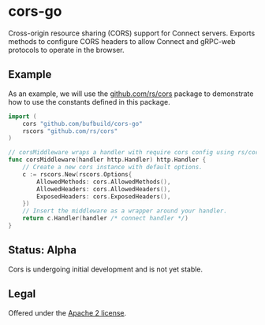 cors-go
===============

Cross-origin resource sharing (CORS) support for Connect servers. Exports methods
to configure CORS headers to allow Connect and gRPC-web protocols to operate in
the browser.

## Example

As an example, we will use the [github.com/rs/cors](https://github.com/rs/cors) 
package to demonstrate how to use the constants defined in this package.

```go
import (
	cors "github.com/bufbuild/cors-go"
	rscors "github.com/rs/cors"
)

// corsMiddleware wraps a handler with require cors config using rs/cors.
func corsMiddleware(handler http.Handler) http.Handler {
	// Create a new cors instance with default options.
	c := rscors.New(rscors.Options{
		AllowedMethods: cors.AllowedMethods(),
		AllowedHeaders: cors.AllowedHeaders(),
		ExposedHeaders: cors.ExposedHeaders(),
	})
    // Insert the middleware as a wrapper around your handler.
    return c.Handler(handler /* connect handler */)
}
```

## Status: Alpha

Cors is undergoing initial development and is not yet stable.

## Legal

Offered under the [Apache 2 license][license].

[license]: https://github.com/bufbuild/cors-go/blob/main/LICENSE
